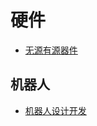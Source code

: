 # 硬件
* [无源有源器件](https://rohm.eefocus.com/article/id-136)

## 机器人
* [机器人设计开发](https://zhuanlan.zhihu.com/p/149472635)
